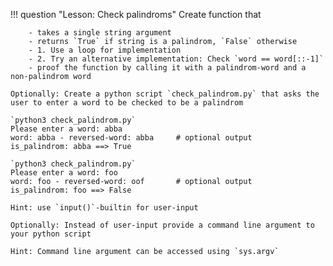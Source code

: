 !!! question "Lesson: Check palindroms"
    Create function that
    
        - takes a single string argument
        - returns `True` if string is a palindrom, `False` otherwise
        - 1. Use a loop for implementation
        - 2. Try an alternative implementation: Check `word == word[::-1]` 
        - proof the function by calling it with a palindrom-word and a non-palindrom word
        
    Optionally: Create a python script `check_palindrom.py` that asks the user to enter a word to be checked to be a palindrom
    
    `python3 check_palindrom.py`
    Please enter a word: abba
    word: abba - reversed-word: abba     # optional output
    is_palindrom: abba ==> True
    
    `python3 check_palindrom.py`
    Please enter a word: foo
    word: foo - reversed-word: oof       # optional output
    is_palindrom: foo ==> False
    
    Hint: use `input()`-builtin for user-input
        
    Optionally: Instead of user-input provide a command line argument to your python script
    
    Hint: Command line argument can be accessed using `sys.argv`
    


    
    
    
